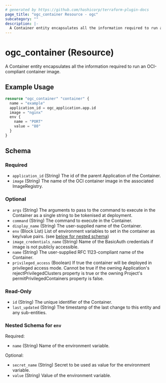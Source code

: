 ```yaml
---
# generated by https://github.com/hashicorp/terraform-plugin-docs
page_title: "ogc_container Resource - ogc"
subcategory: ""
description: |-
  A Container entity encapsulates all the information required to run an OCI-compliant container image.
---
```


# ogc_container (Resource)

A Container entity encapsulates all the information required to run an OCI-compliant container image.

## Example Usage

```terraform
resource "ogc_container" "container" {
  name = "example"
  application_id = ogc_application.app.id
  image = "nginx"
  env {
    name = "PORT"
    value = "80"
  }
}
```

<!-- schema generated by tfplugindocs -->
## Schema

### Required

- `application_id` (String) The id of the parent Application of the Container.
- `image` (String) The name of the OCI container image in the associated ImageRegistry.

### Optional

- `args` (String) The arguments to pass to the command to execute in the Container as a single string to be tokenised at deployment.
- `command` (String) The command to execute in the Container.
- `display_name` (String) The user-supplied name of the Container.
- `env` (Block List) List of environment variables to set in the container as key/value pairs. (see [below for nested schema](#nestedblock--env))
- `image_credentials_name` (String) Name of the BasicAuth credentials if image is not publicly accessible.
- `name` (String) The user-supplied RFC 1123-compliant name of the Container.
- `privileged_access` (Boolean) If true the container will be deployed in privileged access mode. Cannot be true if the owning Application's rejectPrivilegedClusters property is true or the owning Project's permitPrivilegedContainers property is false.

### Read-Only

- `id` (String) The unique identifier of the Container.
- `last_updated` (String) The timestamp of the last change to this entity and any sub-entities.

<a id="nestedblock--env"></a>
### Nested Schema for `env`

Required:

- `name` (String) Name of the environment variable.

Optional:

- `secret_name` (String) Secret to be used as value for the environment variable.
- `value` (String) Value of the environment variable.
